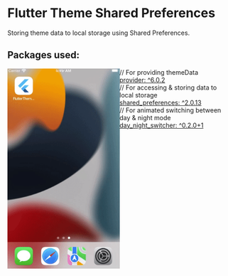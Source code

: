 # Flutter Theme Shared Preferences

Storing theme data to local storage using Shared Preferences. 

## Packages used:

<img align="left" src="screenshots/updated_demo.gif" height="450"></img>
// For providing themeData<br>
[provider: ^6.0.2](https://pub.dev/packages/provider)<br>
// For accessing & storing data to local storage<br>
[shared_preferences: ^2.0.13](https://pub.dev/packages/shared_preferences)<br>
// For animated switching between day & night mode<br>
[day_night_switcher: ^0.2.0+1](https://pub.dev/packages/day_night_switcher)<br>